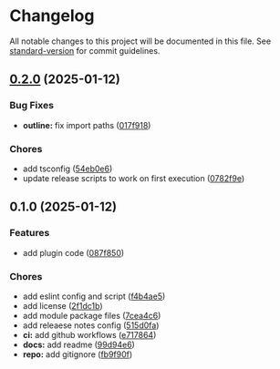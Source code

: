 # Changelog

All notable changes to this project will be documented in this file. See [standard-version](https://github.com/conventional-changelog/standard-version) for commit guidelines.

## [0.2.0](https://github.com/discue/vuepress-plugin-outline/compare/v0.1.0...v0.2.0) (2025-01-12)


### Bug Fixes

* **outline:** fix import paths ([017f918](https://github.com/discue/vuepress-plugin-outline/commit/017f9184c8dc0c9da7ed02be9d43cf7ff569c48b))


### Chores

* add tsconfig ([54eb0e6](https://github.com/discue/vuepress-plugin-outline/commit/54eb0e62e9946226d499a31a9a9d1aa4446af982))
* update release scripts to work on first execution ([0782f9e](https://github.com/discue/vuepress-plugin-outline/commit/0782f9e647758cd3284641ef2219b9c72d7d01ab))

## 0.1.0 (2025-01-12)


### Features

* add plugin code ([087f850](https://github.com/discue/vuepress-plugin-outline/commit/087f85026f3d5695162de9d8eb5f4a63ef0eee19))


### Chores

* add eslint config and script ([f4b4ae5](https://github.com/discue/vuepress-plugin-outline/commit/f4b4ae5b54f36e373062dc8fe2b30c633ee75dbb))
* add license ([2f1dc1b](https://github.com/discue/vuepress-plugin-outline/commit/2f1dc1b9b0eb5ea6f628295e0c126dc5dbd917c8))
* add module package files ([7cea4c6](https://github.com/discue/vuepress-plugin-outline/commit/7cea4c63851face7ffe51c17786c32b652a15da5))
* add releaese notes config ([515d0fa](https://github.com/discue/vuepress-plugin-outline/commit/515d0fa2d9d211dc654884417a7830f1b4d4a998))
* **ci:** add github workflows ([e717864](https://github.com/discue/vuepress-plugin-outline/commit/e7178645f181cb7811d4ffdbf5cfcdf96772d9e6))
* **docs:** add readme ([99d94e6](https://github.com/discue/vuepress-plugin-outline/commit/99d94e69855dddafa0205228e06e3dd40aa262a2))
* **repo:** add gitignore ([fb9f90f](https://github.com/discue/vuepress-plugin-outline/commit/fb9f90f0d4b863a76db8dc5d2fd546823c0d6f24))
